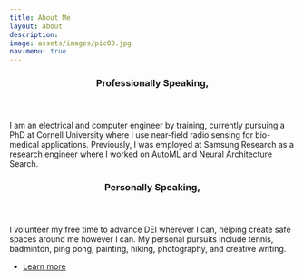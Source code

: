 ```yaml
---
title: About Me
layout: about
description: 
image: assets/images/pic08.jpg
nav-menu: true
---
```


<!-- Main -->
<div id="main">

<!-- One
<section id="one">
	<div class="inner">
		<header class="major">
			<h2>Broad Strokes</h2>
		</header>
		<p>I am an electrical and computer engineer by training, currently pursuing a PhD at Cornell University where I use near-field radio sensing for bio-medical applications. Previously, I was employed at Samsung Research as a research engineer where I worked on AutoML and Neural Architecture Search.</p>
	</div>
</section> -->

<!-- Two -->
<section id="two" class="spotlights">
	<section>
		<div class="content">
			<div class="inner">
				<header class="major">
					<h3>Professionally Speaking,</h3>
				</header>
				<p>I am an electrical and computer engineer by training, currently pursuing a PhD at Cornell University where I use near-field radio sensing for bio-medical applications. Previously, I was employed at Samsung Research as a research engineer where I worked on AutoML and Neural Architecture Search.</p>
			</div>
		</div>
	</section>
	<section>
		<div class="content">
			<div class="inner">
				<header class="major">
					<h3>Personally Speaking,</h3>
				</header>
				<p>I volunteer my free time to advance DEI wherever I can, helping create safe spaces around me however I can. My personal pursuits include tennis, badminton, ping pong, painting, hiking, photography, and creative writing.</p>
				<ul class="actions">
					<li><a href="generic.html" class="button">Learn more</a></li>
				</ul>
			</div>
		</div>
	</section>
	
</section>

</div>
